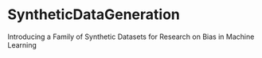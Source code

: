 # SyntheticDataGeneration
Introducing a Family of Synthetic Datasets for Research on Bias in Machine Learning
